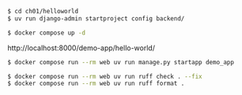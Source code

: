 ```sh
$ cd ch01/helloworld
$ uv run django-admin startproject config backend/

$ docker compose up -d
```
http://localhost:8000/demo-app/hello-world/

```sh
$ docker compose run --rm web uv run manage.py startapp demo_app
```

```sh
$ docker compose run --rm web uv run ruff check . --fix
$ docker compose run --rm web uv run ruff format .
```
